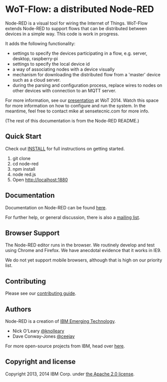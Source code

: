 # WoT-Flow: a distributed Node-RED

Node-RED is a visual tool for wiring the Internet of Things.  WoT-Flow extends Node-RED to support flows that can be distributed between devices in a simple way.  This code is work in progress.

It adds the following functionality:
* settings to specify the devices participating in a flow, e.g. server, desktop, raspberry-pi
* settings to specify the local device id
* a way of associating nodes with a device visually
* mechanism for downloading the distributed flow from a 'master' device such as a cloud server.
* during the parsing and configuration process, replace wires to nodes on other devices with connection to an MQTT server.

For more information, see our [presentation](http://www.slideshare.net/MichaelBlackstock/wo-t-2014-blackstock-2) at WoT 2014. Watch this space for more information on how to configure and run the system.  In the meantime, feel free to contact mike at sensetecnic.com for more info.

(The rest of this documentation is from the Node-RED README.)

## Quick Start

Check out [INSTALL](INSTALL.md) for full instructions on getting started.

1. git clone
2. cd node-red
3. npm install
4. node red.js
5. Open <http://localhost:1880>

## Documentation

Documentation on Node-RED can be found [here](http://nodered.org/docs).

For further help, or general discussion, there is also a [mailing list](https://groups.google.com/forum/#!forum/node-red).

## Browser Support

The Node-RED editor runs in the browser. We routinely develop and test using
Chrome and Firefox. We have anecdotal evidence that it works in IE9.

We do not yet support mobile browsers, although that is high on our priority
list.

## Contributing

Please see our [contributing guide](https://github.com/node-red/node-red/blob/master/CONTRIBUTING.md).

## Authors

Node-RED is a creation of [IBM Emerging Technology](http://ibm.com/blogs/et).

* Nick O'Leary [@knolleary](http://twitter.com/knolleary)
* Dave Conway-Jones [@ceejay](http://twitter.com/ceejay)

For more open-source projects from IBM, head over [here](http://ibm.github.io).

## Copyright and license

Copyright 2013, 2014 IBM Corp. under [the Apache 2.0 license](LICENSE).
